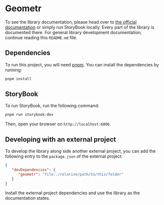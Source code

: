 # Geometr

To see the library documentation, please head over to [the official documentation](https://geometr.daleal.dev) or simply run StoryBook locally. Every part of the library is documented there. For general library development documentation, continue reading this `README.md` file.

## Dependencies

To run this project, you will need [pnpm](https://pnpm.io). You can install the dependencies by running:

```sh
pnpm install
```

## StoryBook

To run StoryBook, run the following command:

```sh
pnpm run storybook:dev
```

Then, open your browser on `http://localhost:6006`.

## Developing with an external project

To develop the library along side another external project, you can add the following entry to the `package.json` of the external project:

```json
{
   "devDependencies": {
      "geometr": "file:./relative/path/to/this/folder"
   }
}
```

Install the external project dependencies and use the library as the documentation states.
